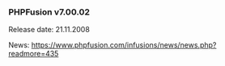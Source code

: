 ### PHPFusion v7.00.02
Release date: 21.11.2008

News: https://www.phpfusion.com/infusions/news/news.php?readmore=435

